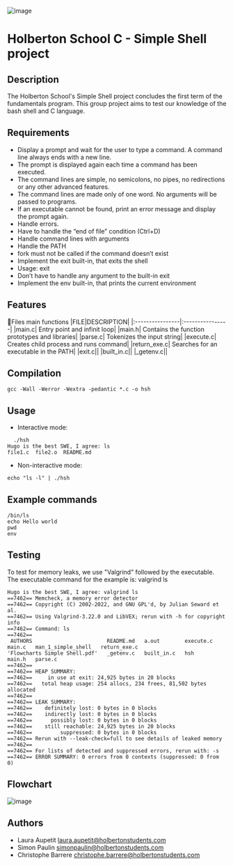 ![image](https://github.com/user-attachments/assets/d5eb5318-61dc-4dad-9052-90286db1d541)

# Holberton School C - Simple Shell project


## Description

The Holberton School's Simple Shell project concludes the first term of the fundamentals program. This group project aims to test our knowledge of the bash shell and C language.

## Requirements
* Display a prompt and wait for the user to type a command. A command line always ends with a new line.
* The prompt is displayed again each time a command has been executed.
* The command lines are simple, no semicolons, no pipes, no redirections or any other advanced features.
* The command lines are made only of one word. No arguments will be passed to programs.
* If an executable cannot be found, print an error message and display the prompt again.
* Handle errors.
* Have to handle the “end of file” condition (Ctrl+D)
* Handle command lines with arguments
* Handle the PATH
* fork must not be called if the command doesn’t exist
* Implement the exit built-in, that exits the shell
* Usage: exit
* Don’t have to handle any argument to the built-in exit
* Implement the env built-in, that prints the current environment

## Features

📂Files main functions
|FILE|DESCRIPTION|
|:----------------|:----------------|
|main.c| Entry point and infinit loop|
|main.h| Contains the function prototypes and libraries|
|parse.c| Tokenizes the input string|
|execute.c| Creates child process and runs command|
|return_exe.c| Searches for an executable in the PATH|
|exit.c||
|built_in.c||
|_getenv.c||

## Compilation
```
gcc -Wall -Werror -Wextra -pedantic *.c -o hsh
```
## Usage
* Interactive mode:
```
  ./hsh
Hugo is the best SWE, I agree: ls
file1.c  file2.o  README.md
```
* Non-interactive mode:
```
echo "ls -l" | ./hsh
```
## Example commands
```
/bin/ls
echo Hello world
pwd
env
```
## Testing
To test for memory leaks, we use "Valgrind" followed by the executable. The executable command for the example is: valgrind ls
```
Hugo is the best SWE, I agree: valgrind ls
==7462== Memcheck, a memory error detector
==7462== Copyright (C) 2002-2022, and GNU GPL'd, by Julian Seward et al.
==7462== Using Valgrind-3.22.0 and LibVEX; rerun with -h for copyright info
==7462== Command: ls
==7462==
 AUTHORS                        README.md   a.out        execute.c   main.c   man_1_simple_shell   return_exe.c
'Flowcharts Simple Shell.pdf'   _getenv.c   built_in.c   hsh         main.h   parse.c
==7462==
==7462== HEAP SUMMARY:
==7462==     in use at exit: 24,925 bytes in 20 blocks
==7462==   total heap usage: 254 allocs, 234 frees, 81,502 bytes allocated
==7462==
==7462== LEAK SUMMARY:
==7462==    definitely lost: 0 bytes in 0 blocks
==7462==    indirectly lost: 0 bytes in 0 blocks
==7462==      possibly lost: 0 bytes in 0 blocks
==7462==    still reachable: 24,925 bytes in 20 blocks
==7462==         suppressed: 0 bytes in 0 blocks
==7462== Rerun with --leak-check=full to see details of leaked memory
==7462==
==7462== For lists of detected and suppressed errors, rerun with: -s
==7462== ERROR SUMMARY: 0 errors from 0 contexts (suppressed: 0 from 0)
```

## Flowchart
![image](https://github.com/user-attachments/assets/ca7cba31-ebaf-4803-ae29-5db6bc8c683a)
## Authors
* Laura Aupetit <laura.aupetit@holbertonstudents.com>
* Simon Paulin <simonpaulin@holbertonstudents.com>
* Christophe Barrere <christophe.barrere@holbertonstudents.com>
